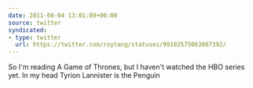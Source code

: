 ```yaml
---
date: 2011-08-04 13:01:09+00:00
source: twitter
syndicated:
- type: twitter
  url: https://twitter.com/roytang/statuses/99102575063867392/
---
```


So I'm reading A Game of Thrones, but I haven't watched the HBO series yet. In my head Tyrion Lannister is the Penguin